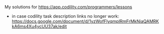 My solutions for https://app.codility.com/programmers/lessons 

* in case codility task description links no longer work:
https://docs.google.com/document/d/1yzWofFlyqmplRmFrMkNiaQAMRKkA6ms4Xu4ycUU37ak/edit
